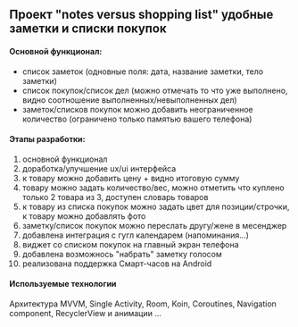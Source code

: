 
Проект "notes versus shopping list" удобные заметки и списки покупок
-----------------------------------

#### Основной функционал:
* список заметок (одновные поля: дата, название заметки, тело заметки)
* список покупок/список дел (можно отмечать то что уже выполнено, видно соотношение выполненных/невыполненных дел)
* заметок/списков покупок можно добавить неограниченное количество (ограничено только памятью вашего телефона)

#### Этапы разработки:
1. основной функционал
2. доработка/улучшение ux/ui интерфейса
3. к товару можно добавить цену + видно итоговую сумму
4. товару можно задать количество/вес, можно отметить что куплено только 2 товара из 3, доступен словарь товаров
5. к товару из списка покупок можно задать цвет для позиции/строчки, к товару можно добавлять фото
6. заметку/список покупок можно переслать другу/жене в месенджер
7. добавлена интеграция с гугл календарем (напоминания...)
8. виджет со списком покупок на главный экран телефона
9. добавлена возможнось "набрать" заметку голосом
10. реализована поддержка Смарт-часов на Android

#### Используемые технологии
Архитектура MVVM, Single Activity, Room, Koin, Coroutines, Navigation component, RecyclerView и анимации ...
